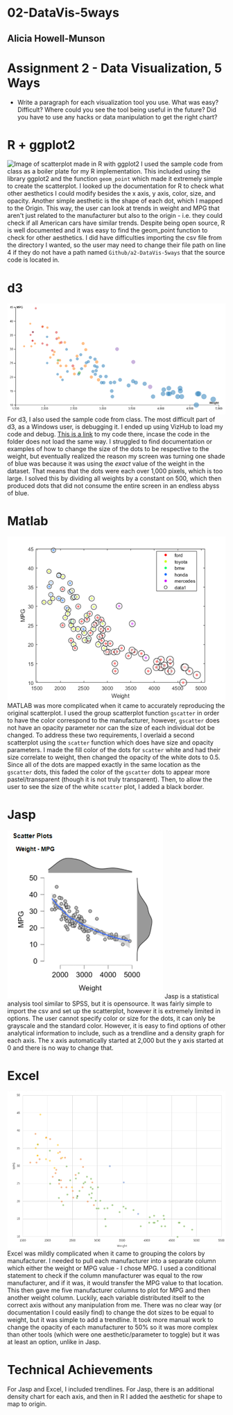 # 02-DataVis-5ways

## Alicia Howell-Munson

Assignment 2 - Data Visualization, 5 Ways  
===
- Write a paragraph for each visualization tool you use. What was easy? Difficult? Where could you see the tool being useful in the future? Did you have to use any hacks or data manipulation to get the right chart?

# R + ggplot2
![Image of scatterplot made in R with ggplot2](img/ggplot2.png)
I used the sample code from class as a boiler plate for my R implementation. This included using the library ggplot2 and the function `geom_point` which made it extremely simple to create the scatterplot. I looked up the documentation for R to check what other aesthetics I could modify besides the x axis, y axis, color, size, and opacity. Another simple aesthetic is the shape of each dot, which I mapped to the Origin. This way, the user can look at trends in weight and MPG that aren't just related to the manufacturer but also to the origin - i.e. they could check if all American cars have similar trends. Despite being open source, R is well documented and it was easy to find the geom_point function to check for other aesthetics. I did have difficulties importing the csv file from the directory I wanted, so the user may need to change their file path on line 4 if they do not have a path named `Github/a2-DataVis-5ways` that the source code is located in.

# d3
![Image of scatterplot made in d3](img/d3.png)
For d3, I also used the sample code from class. The most difficult part of d3, as a Windows user, is debugging it. I ended up using VizHub to load my code and debug. [This is a link](https://vizhub.com/allyziemage/47b25d95a385475eb40287958fb2ee29?edit=files&file=index.html) to my code there, incase the code in the folder does not load the same way. I struggled to find documentation or examples of how to change the size of the dots to be respective to the weight, but eventually realized the reason my screen was turning one shade of blue was because it was using the _exact_ value of the weight in the dataset. That means that the dots were each over 1,000 pixels, which is too large. I solved this by dividing all weights by a constant on 500, which then produced dots that did not consume the entire screen in an endless abyss of blue. 

# Matlab 
![Image of scatterplot made in MATLAB](img/matlab.png)
MATLAB was more complicated when it came to accurately reproducing the original scatterplot. I used the group scatterplot function `gscatter` in order to have the color correspond to the manufacturer, however, `gscatter` does not have an opacity parameter nor can the size of each individual dot be changed. To address these two requirements, I overlaid a second scatterplot using the `scatter` function which does have size and opacity parameters. I made the fill color of the dots for `scatter` white and had their size correlate to weight, then changed the opacity of the white dots to 0.5. Since all of the dots are mapped exactly in the same location as the `gscatter` dots, this faded the color of the `gscatter` dots to appear more pastel/transparent (though it is not truly transparent). Then, to allow the user to see the size of the white `scatter` plot, I added a black border. 

# Jasp 
![Image of scatterplot made in Jasp](img/jasp.png)
Jasp is a statistical analysis tool similar to SPSS, but it is opensource. It was fairly simple to import the csv and set up the scatterplot, however it is extremely limited in options. The user cannot specify color or size for the dots, it can only be grayscale and the standard color. However, it is easy to find options of other analytical information to include, such as a trendline and a density graph for each axis. The x axis automatically started at 2,000 but the y axis started at 0 and there is no way to change that. 

# Excel
![Image of scatterplot made in Excel](img/excel.png)
Excel was mildly complicated when it came to grouping the colors by manufacturer. I needed to pull each manufacturer into a separate column which either the weight or MPG value - I chose MPG. I used a conditional statement to check if the column manufacturer was equal to the row manufacturer, and if it was, it would transfer the MPG value to that location. This then gave me five manufacturer columns to plot for MPG and then another weight column. Luckily, each variable distributed itself to the correct axis without any manipulation from me. There was no clear way (or documentation I could easily find) to change the dot sizes to be equal to weight, but it was simple to add a trendline. It took more manual work to change the opacity of each manufacturer to 50% so it was more complex than other tools (which were one aesthetic/parameter to toggle) but it was at least an option, unlike in Jasp. 

# Technical Achievements
For Jasp and Excel, I included trendlines. For Jasp, there is an additional density chart for each axis, and then in R I added the aesthetic for shape to map to origin.